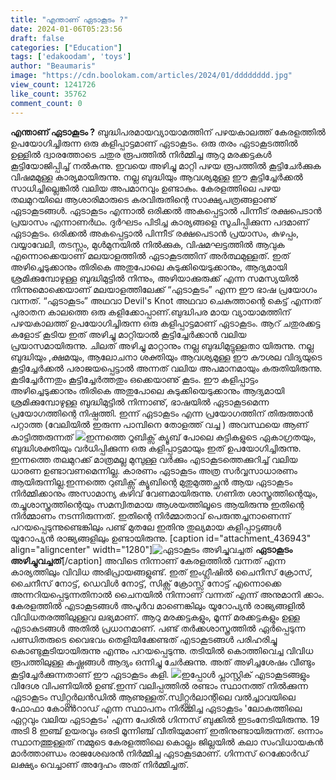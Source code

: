 ```yaml
---
title: "എന്താണ് ഏടാകൂടം ?"
date: 2024-01-06T05:23:56
draft: false
categories: ["Education"]
tags: ['edakoodam', 'toys']
author: "Beaumaris"
image: "https://cdn.boolokam.com/articles/2024/01/dddddddd.jpg"
view_count: 1241726
like_count: 35762
comment_count: 0
---
```


**എന്താണ് ഏടാകൂടം ?** ബുദ്ധിപരമായവ്യായാമത്തിന് പഴയകാലത്ത് കേരളത്തിൽ ഉപയോഗിച്ചിരുന്ന ഒരു കളിപ്പാട്ടമാണ് ഏടാകൂടം. ഒരു തരം ഏടാകൂടത്തിൽ ഉള്ളിൽ ദ്വാരത്തോടെ ചതുര രൂപത്തിൽ നിർമ്മിച്ച ആറു മരക്കട്ടകൾ കൂട്ടിയോജിപ്പിച്ച് നൽകുന്നു. ഇവയെ അഴിച്ചു മാറ്റി പഴയ രൂപത്തിൽ കൂട്ടിചേർക്കുക വിഷമമുള്ള കാര്യമായിരുന്നു. നല്ല ബുദ്ധിയും ആവശ്യമുള്ള ഈ കൂട്ടിച്ചേർക്കൽ സാധിച്ചില്ലെങ്കിൽ വലിയ അപമാനവും ഉണ്ടാകും. കേരളത്തിലെ പഴയ തലമുറയിലെ ആശാരിമാരുടെ കരവിരുതിന്റെ സാക്ഷ്യപത്രങ്ങളാണു് ഏടാകൂടങ്ങൾ. ഏടാകൂടം എന്നാൽ ഒരിക്കൽ അകപ്പെട്ടാൽ പിന്നീട് രക്ഷപെടാൻ പ്രയാസം എന്നാണർഥം. ദുർഘടം പിടിച്ച കാര്യങ്ങളെ സൂചിപ്പിക്കുന്ന പദമാണ് ഏടാകൂടം. ഒരിക്കൽ അകപ്പെട്ടാൽ പിന്നീട് രക്ഷപെടാൻ പ്രയാസം, കുഴപ്പം, വയ്യാവേലി, തടസ്സം, മുൾമുനയിൽ നിൽക്കുക, വിഷമഘട്ടത്തിൽ ആവുക എന്നൊക്കെയാണ് മലയാളത്തിൽ ഏടാകൂടത്തിന് അർത്ഥമുള്ളത്. ഇത് അഴിച്ചെടുക്കാനും തിരികെ അതുപോലെ കുടുക്കിയെടുക്കാനും, ആദ്യമായി ശ്രമിക്കുമ്പോഴുള്ള ബുദ്ധിമുട്ടിൽ നിന്നും, അഴിയാക്കുരുക്ക് എന്ന സമസ്യയിൽ നിന്നുമൊക്കെയാണ് മലയാളത്തിലേക്ക് “ഏടാകൂടം” എന്ന ഈ ഭാഷ പ്രയോഗം വന്നത്. “ഏടാകൂടം” അഥവാ Devil's Knot അഥവാ ചെകുത്താന്റെ കെട്ട് എന്നത് പുരാതന കാലത്തെ ഒരു കളിക്കോപ്പാണ്.ബുദ്ധിപര മായ വ്യായാമത്തിന് പഴയകാലത്ത് ഉപയോഗിച്ചിരുന്ന ഒരു കളിപ്പാട്ടമാണ് ഏടാകൂടം. ആറ് ചതുരക്കട്ട കളോട് കൂടിയ ഇത് അഴിച്ചു മാറ്റിയാൽ കൂട്ടിച്ചേർക്കാൻ വലിയ പ്രയാസമായിരുന്നു. ചിലത് അഴിച്ചു മാറ്റാനും നല്ല ബുദ്ധിമുട്ടുള്ളതാ യിരുന്നു. നല്ല ബുദ്ധിയും ,ക്ഷമയും, ആലോചനാ ശക്തിയും ആവശ്യമുള്ള ഈ കൗശല വിദ്യയുടെ കൂട്ടിച്ചേർക്കൽ പരാജയപ്പെട്ടാൽ അന്നത് വലിയ അപമാനമായും കരുതിയിരുന്നു. കൂടിച്ചേർന്നതും കൂട്ടിച്ചേർത്തതും ഒക്കെയാണു് കൂടം. ഈ കളിപ്പാട്ടം അഴിച്ചെടുക്കാനും തിരികെ അതുപോലെ കുടുക്കിയെടുക്കാനും ആദ്യമായി ശ്രമിക്കുമ്പോഴുള്ള ബുദ്ധിമുട്ടിൽ നിന്നാണു്, ഭാഷയിൽ ഏടാകൂടമെന്ന പ്രയോഗത്തിന്റെ നിഷ്പത്തി. ഇന്ന് ഏടാകൂടം എന്ന പ്രയോഗത്തിന് തിരുത്താൻ പറ്റാത്ത (വേലിയിൽ ഇരുന്ന പാമ്പിനെ തോളത്ത് വച്ച ) അവസ്ഥയെ ആണ് കാട്ടിത്തരുന്നത് ![](https://cdn.boolokam.com/articles/2024/01/qdqqddd-1.jpg)ഇന്നത്തെ റൂബിക്സ് ക്യൂബ് പോലെ കുട്ടികളുടെ ഏകാഗ്രതയും, ബുദ്ധിശക്തിയും വർധിപ്പിക്കുന്ന ഒരു കളിപ്പാട്ടമായും ഇത് ഉപയോഗിച്ചിരുന്നു. ഇന്നത്തെ തലമുറക്ക് മാത്രമല്ല മുമ്പുള്ള വർക്കും എടാകൂടത്തെക്കുറിച്ച് വലിയ ധാരണ ഉണ്ടാവണമെന്നില്ല. കാരണം ഏടാകൂടം അത്ര സർവ്വസാധാരണം ആയിരുന്നില്ല.ഇന്നത്തെ റുബിക്സ് ക്യൂബിന്റെ മുതുമുത്തച്ഛൻ ആയ ഏടാകൂടം നിർമ്മിക്കാനും അസാമാന്യ കഴിവ് വേണമായിരുന്നു. ഗണിത ശാസ്ത്രത്തിന്റെയും, തച്ചുശാസ്ത്രത്തിന്റെയും സമന്വിതമായ ആശയത്തിലൂടെ ആയിരുന്നു ഇതിന്റെ നിർമ്മാണം നടന്നിരുന്നത്. ഇതിന്റെ നിർമ്മാതാവ് പെരുന്തച്ചനാണെന്ന് പറയപ്പെടുന്നുണ്ടെങ്കിലും പണ്ട് മുതലേ ഇതിനു തുല്യമായ കളിപ്പാട്ടങ്ങൾ യൂറോപ്യൻ രാജ്യങ്ങളിലും ഉണ്ടായിരുന്നു. [caption id="attachment_436943" align="aligncenter" width="1280"]![ഏടാകൂടം അഴിച്ചുവച്ചത്](https://cdn.boolokam.com/articles/2024/01/d.jpg) **ഏടാകൂടം അഴിച്ചുവച്ചത്**[/caption] അവിടെ നിന്നാണ് കേരളത്തിൽ വന്നത് എന്ന കാര്യത്തിലും വിവിധ അഭിപ്രായങ്ങളുണ്ട്. ഇത് ഇംഗ്ലീഷിൽ ചൈനീസ് ക്രോസ്, ചൈനീസ് നോട്ട്, ഡെവിൾ നോട്ട്, സിക്സ് ക്രോസ്സ് നോട്ട് എന്നൊക്കെ അന്നറിയപ്പെടുന്നതിനാൽ ചൈനയിൽ നിന്നാണ് വന്നത് എന്ന് അനുമാനി ക്കാം. കേരളത്തിൽ എടാകൂടങ്ങൾ അപൂർവ മാണെങ്കിലും യൂറോപ്യൻ രാജ്യങ്ങളിൽ വിവിധതരത്തിലുള്ളവ ലഭ്യമാണ്. ആറു മരക്കട്ടകളും, മൂന്ന് മരക്കട്ടകളും ഉള്ള എടാകുടങ്ങൾ അതിൽ പ്രധാനമാണ്. പണ്ട് തർക്കശാസ്ത്രത്തിൽ ഏർപ്പെടുന്ന പണ്ഡിതരുടെ വൈഭവം തെളിയിക്കേണ്ടത് എടാകൂടങ്ങൾ പരിഹരിച്ചു കൊണ്ടുകൂടിയായിരുന്നു എന്നും പറയപ്പെടുന്നു. തടിയിൽ കൊത്തിവെച്ച വിവിധ രൂപത്തിലുള്ള കഷ്ണങ്ങൾ ആദ്യം ഒന്നിച്ചു ചേർക്കുന്നു. അത് അഴിച്ചശേഷം വീണ്ടും കൂട്ടിച്ചേർക്കുന്നതാണ് ഈ ഏടാകൂടം കളി. ![](https://cdn.boolokam.com/articles/2024/01/qqdqffqf.jpg)ഇപ്പോൾ പ്ലാസ്റ്റിക് എടാകൂടങ്ങളും വിദേശ വിപണിയിൽ ഉണ്ട്.ഇന്ന് വലിപ്പത്തിൽ രണ്ടാം സ്ഥാനത്ത് നിൽക്കുന്ന ഏടാകൂടം സ്വിറ്റ്സർലൻഡിൽ ആണുള്ളത്.സ്വിറ്റ്സർലാന്റിലെ വൽച്ചാവയിലെ ഫോഫാ കോൺറാഡ് എന്ന സ്ഥാപനം നിർമ്മിച്ച ഏടാകൂടം 'ലോകത്തിലെ ഏറ്റവും വലിയ ഏടാകൂടം' എന്ന പേരിൽ ഗിന്നസ് ബുക്കിൽ ഇടംനേടിയിരുന്നു. 19 അടി 8 ഇഞ്ച് ഉയരവും ഒരടി മൂന്നിഞ്ച് വീതിയുമാണ് ഇതിനുണ്ടായിരുന്നത്. ഒന്നാം സ്ഥാനത്തുള്ളത് നമ്മുടെ കേരളത്തിലെ കൊല്ലം ജില്ലയിൽ കലാ സംവിധായകൻ മാർത്താണ്ഡം രാജശേഖരൻ നിർമ്മിച്ച ഏടാകൂടമാണ്. ഗിന്നസ്‌ റെക്കോർഡ് ലക്ഷ്യം വെച്ചാണ് അദ്ദേഹം അത് നിർമ്മിച്ചത്.
